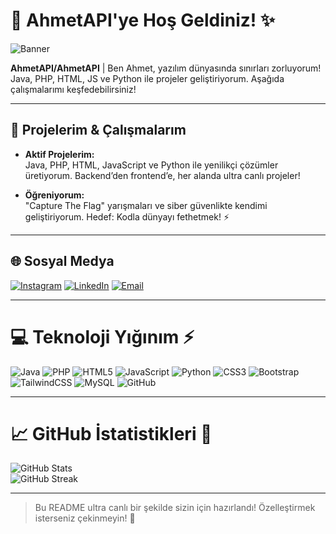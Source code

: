 # 🌌 AhmetAPI'ye Hoş Geldiniz! ✨

![Banner](https://images.unsplash.com/photo-1633613286848-e6f43bbafb8d?q=80&w=2070&auto=format&fit=crop&text=AhmetAPI)

**AhmetAPI/AhmetAPI** | Ben Ahmet, yazılım dünyasında sınırları zorluyorum! Java, PHP, HTML, JS ve Python ile projeler geliştiriyorum. Aşağıda çalışmalarımı keşfedebilirsiniz!

---

## 🚀 Projelerim & Çalışmalarım

- **Aktif Projelerim:**  
  Java, PHP, HTML, JavaScript ve Python ile yenilikçi çözümler üretiyorum. Backend’den frontend’e, her alanda ultra canlı projeler!

- **Öğreniyorum:**  
  "Capture The Flag" yarışmaları ve siber güvenlikte kendimi geliştiriyorum. Hedef: Kodla dünyayı fethetmek! ⚡

---

## 🌐 Sosyal Medya  
[![Instagram](https://img.shields.io/badge/Instagram-%23E4405F.svg?logo=Instagram&logoColor=white)](https://www.instagram.com/ahmet._.0765/) 
[![LinkedIn](https://img.shields.io/badge/LinkedIn-%230077B5.svg?logo=linkedin&logoColor=white)](https://www.linkedin.com/in/ahmet-malal-019172352/) 
[![Email](https://img.shields.io/badge/Email-D14836?logo=gmail&logoColor=white)](mailto:ahmet@sonproject.com.tr)

---

# 💻 Teknoloji Yığınım ⚡  
![Java](https://img.shields.io/badge/java-%23ED8B00.svg?style=plastic&logo=openjdk&logoColor=white) 
![PHP](https://img.shields.io/badge/php-%23777BB4.svg?style=plastic&logo=php&logoColor=white) 
![HTML5](https://img.shields.io/badge/html5-%23E34F26.svg?style=plastic&logo=html5&logoColor=white) 
![JavaScript](https://img.shields.io/badge/javascript-%23F7DF1E.svg?style=plastic&logo=javascript&logoColor=black) 
![Python](https://img.shields.io/badge/python-%23FFD43B.svg?style=plastic&logo=python&logoColor=blue) 
![CSS3](https://img.shields.io/badge/css3-%231572B6.svg?style=plastic&logo=css3&logoColor=white) 
![Bootstrap](https://img.shields.io/badge/bootstrap-%238511FA.svg?style=plastic&logo=bootstrap&logoColor=white) 
![TailwindCSS](https://img.shields.io/badge/tailwindcss-%2306B6D4.svg?style=plastic&logo=tailwind-css&logoColor=white) 
![MySQL](https://img.shields.io/badge/mysql-%234479A1.svg?style=plastic&logo=mysql&logoColor=white) 
![GitHub](https://img.shields.io/badge/github-%23121011.svg?style=plastic&logo=github&logoColor=white)

---

# 📈 GitHub İstatistikleri 🌟  
![GitHub Stats](https://github-readme-stats.vercel.app/api?username=AhmetAPI&show_icons=true&theme=highcontrast&bg_color=0D1117&title_color=FF00FF&text_color=00FFFF)  
![GitHub Streak](https://github-readme-streak-stats.herokuapp.com/?user=AhmetAPI&theme=highcontrast&background=0D1117&ring=FF00FF&fire=FF00FF&currStreakLabel=00FFFF)

---

> Bu README ultra canlı bir şekilde sizin için hazırlandı! Özelleştirmek isterseniz çekinmeyin! 🎨
